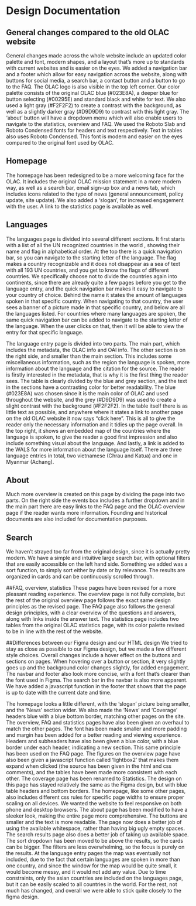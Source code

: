 # Design Documentation

## General changes compared to the  old OLAC website
General changes made across the whole website include an updated color palette and font, modern shapes, and a layout that’s more up to standards with current websites and is easier on the eyes.
We added a navigation bar and a footer which allow for easy navigation across the website, along with buttons for social media, a search bar, a contact button and a button to go to the FAQ. The OLAC logo is also visible in the top left corner.
Our color palette consists of the original OLAC blue (#023E8A), a deeper blue for button selecting (#00295E) and standard black and white for text. We also used a light gray (#F2F2F2) to create a contrast with the background, as well as a slightly darker gray (#D9D9D9) to contrast with this light gray. The ‘about’ button will have a dropdown menu which will also enable users to navigate to the statistics, overview and FAQ. 
We used the Roboto Slab and Roboto Condensed fonts for headers and text respectively. Text in tables also uses Roboto Condensed. This font is modern and easier on the eyes compared to the original font used by OLAC.

## Homepage
The homepage has been redesigned to be a more welcoming face for the OLAC. It includes the original OLAC mission statement in a more modern way, as well as a search bar, email sign-up box and a news tab, which includes icons related to the type of news (general announcement, policy update, site update). We also added a ‘slogan’, for increased engagement with the user. A link to the statistics page is available as well.

## Languages
The languages page is divided into several different sections. It first starts with a list of all the UN recognized countries in the world , showing their name and flag in alphabetical order. At the top there is a quick navigation bar, so you can navigate to the starting letter of the language. The flag makes a country recognizable and it does not disappear as a sea of text with all 193 UN countries, and you get to know the flags of different countries. We specifically choose not to divide the countries again into continents, since there are already quite a few pages before you get to the language entry, and the quick navigation bar makes it easy to navigate to your country of choice. Behind the name it states the amount of languages spoken in that specific country. When navigating to that country, the user sees a banner of a picture made in that specific country, and below are all the languages listed.  For countries where many languages are spoken, the same quick navigation bar can be added to navigate to the starting letter of the language. When the user clicks on that, then it will be able to view the entry for that specific language. 

The language entry page is divided into two parts. The main part, which includes the metadata, the OLAC info and OAI info. The other section is on the right side, and smaller than the main section. This includes some miscellaneous information, such as the region the language is spoken, more information about the language and the citation for the source. The reader is firstly interested in the metadata, that is why it is the first thing the reader sees. The table is clearly divided by the blue and grey section, and the text in the sections have a contrasting color for better readability. The blue (#023E8A) was chosen since it is the main color of OLAC and used throughout the website, and the grey (#D9D9D9) was used to create a slight contrast with the background (#F2F2F2). In the table itself there is as little text as possible, and anywhere where it states a link to another page on the old OLAC website it now says “click here”. This is all to give the reader only the necessary information and it tidies up the page overall. In the top right, it shows an embedded map of the countries where the language is spoken, to give the reader a good first impression and also include something visual about the language. And lastly, a link is added to the WALS for more information about the language itself. There are three language entries in total, two vietnamese (Chrau and Katua) and one in Myanmar (Achang). 

## About
Much more overview is created on this page by dividing the page into two parts. On the right side the events box includes a further dropdown and in the main part there are easy links to the FAQ page and the OLAC overview page if the reader wants more information. Founding and historical documents are also included for documentation purposes.

## Search
We haven’t strayed too far from the original design, since it is actually pretty modern. We have a simple and intuitive large search bar, with optional filters that are easily accessible on the left hand side. Something we added was a sort function, to simply sort either by date or by relevance. The results are organized in cards and can be continuously scrolled through. 

##FAQ, overview, statistics
These pages have been revised for a more pleasant reading experience. The overview page is not fully complete, but the rest of the original overview page follows the exact same design principles as the revised page. The FAQ page also follows the general design principles, with a clear overview of the questions and answers, along with links inside the answer text. The statistics page includes two tables from the original OLAC statistics page, with its color palette revised to be in line with the rest of the website.

##Differences between our Figma design and our HTML design
We tried to stay as close as possible to our Figma design, but we made a few different style choices. 
Overall changes include a hover effect on the buttons and sections on pages. When hovering over a button or section, it very slightly goes up and the background color changes slightly, for added engagement. The navbar and footer also look more concise, with a font that’s clearer than the font used in Figma. The search bar in the navbar is also more apparent. We have added a javascript function in the footer that shows that the page is up to date with the current date and time.

The homepage looks a little different, with the ‘slogan’ picture being smaller, and the ‘News’ section wider. We also made the ‘News’ and ‘Coverage’ headers blue with a blue bottom border, matching other pages on the site. The overview, FAQ and statistics pages have also been given an overhaul to match the other pages. The font has been made smaller and more padding and margin has been added for a better reading and viewing experience. Headers and subheaders have also been given a blue color, with a blue border under each header, indicating a new section. This same principle has been used on the FAQ page. The figures on the overview page have also been given a javascript function called ‘lightbox2’ that makes them expand when clicked (the source has been given in the html and css comments), and the tables have been made more consistent with each other. The coverage page has been renamed to Statistics. The design on this page has stayed relatively the same as the Figma design, but with blue table headers and bottom borders. The homepage, like some other pages, also includes different css rules for specific page widths to ensure proper scaling on all devices. We wanted the website to feel responsive on both phone and desktop browsers.
The about page has been modified to have a sleeker look, making the entire page more comprehensive. The buttons are smaller and the text is more readable. The page now does a better job of using the available whitespace, rather than having big ugly empty spaces.
The search results page also does a better job of taking up available space. The sort dropdown has been moved to be above the results, so the cards can be bigger. The filters are less overwhelming, so the focus is purely on the results.
At the language entry pages the map was eventually not included, due to the fact that certain languages are spoken in more than one country, and since the window for the map would be quite small, it would become messy, and it would not add any value. Due to time constraints, only the asian countries are included on the languages page, but it can be easily scaled to all countries in the world. For the rest, not much has changed, and overall we were able to stick quite closely to the figma design. 

